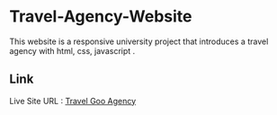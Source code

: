 # Travel-Agency-Website
This website is a responsive university project that introduces a travel agency with  html, css, javascript .<br> 
## Link
Live Site URL : [Travel Goo Agency](https://travel-agency-website-nu.vercel.app/)



